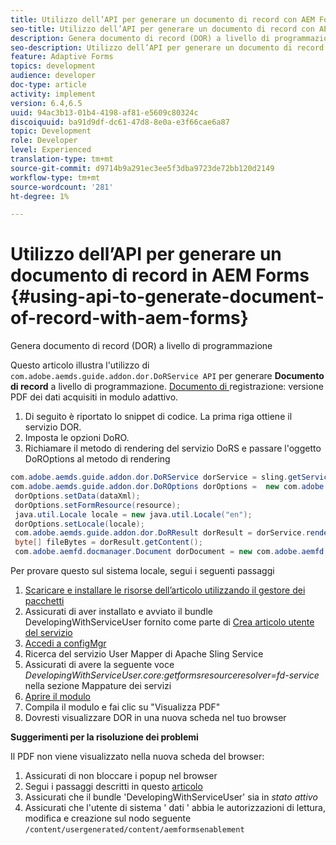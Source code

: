 ```yaml
---
title: Utilizzo dell’API per generare un documento di record con AEM Forms
seo-title: Utilizzo dell’API per generare un documento di record con AEM Forms
description: Genera documento di record (DOR) a livello di programmazione
seo-description: Utilizzo dell’API per generare un documento di record con AEM Forms
feature: Adaptive Forms
topics: development
audience: developer
doc-type: article
activity: implement
version: 6.4,6.5
uuid: 94ac3b13-01b4-4198-af81-e5609c80324c
discoiquuid: ba91d9df-dc61-47d8-8e0a-e3f66cae6a87
topic: Development
role: Developer
level: Experienced
translation-type: tm+mt
source-git-commit: d9714b9a291ec3ee5f3dba9723de72bb120d2149
workflow-type: tm+mt
source-wordcount: '281'
ht-degree: 1%

---
```



# Utilizzo dell’API per generare un documento di record in AEM Forms {#using-api-to-generate-document-of-record-with-aem-forms}

Genera documento di record (DOR) a livello di programmazione

Questo articolo illustra l&#39;utilizzo di `com.adobe.aemds.guide.addon.dor.DoRService API` per generare **Documento di record** a livello di programmazione. [Documento di ](https://docs.adobe.com/content/help/en/experience-manager-65/forms/adaptive-forms-advanced-authoring/generate-document-of-record-for-non-xfa-based-adaptive-forms.html) registrazione: versione PDF dei dati acquisiti in modulo adattivo.

1. Di seguito è riportato lo snippet di codice. La prima riga ottiene il servizio DOR.
1. Imposta le opzioni DoRO.
1. Richiamare il metodo di rendering del servizio DoRS e passare l&#39;oggetto DoROptions al metodo di rendering

```java
com.adobe.aemds.guide.addon.dor.DoRService dorService = sling.getService(com.adobe.aemds.guide.addon.dor.DoRService.class);
com.adobe.aemds.guide.addon.dor.DoROptions dorOptions =  new com.adobe.aemds.guide.addon.dor.DoROptions();
 dorOptions.setData(dataXml);
 dorOptions.setFormResource(resource);
 java.util.Locale locale = new java.util.Locale("en");
 dorOptions.setLocale(locale);
 com.adobe.aemds.guide.addon.dor.DoRResult dorResult = dorService.render(dorOptions);
 byte[] fileBytes = dorResult.getContent();
 com.adobe.aemfd.docmanager.Document dorDocument = new com.adobe.aemfd.docmanager.Document(fileBytes);
```

Per provare questo sul sistema locale, segui i seguenti passaggi

1. [Scaricare e installare le risorse dell’articolo utilizzando il gestore dei pacchetti](assets/dor-with-api.zip)
1. Assicurati di aver installato e avviato il bundle DevelopingWithServiceUser fornito come parte di [Crea articolo utente del servizio](service-user-tutorial-develop.md)
1. [Accedi a configMgr](http://localhost:4502/system/console/configMgr)
1. Ricerca del servizio User Mapper di Apache Sling Service
1. Assicurati di avere la seguente voce _DevelopingWithServiceUser.core:getformsresourceresolver=fd-service_ nella sezione Mappature dei servizi
1. [Aprire il modulo](http://localhost:4502/content/dam/formsanddocuments/sandbox/1201-borrower-payments/jcr:content?wcmmode=disabled)
1. Compila il modulo e fai clic su &quot;Visualizza PDF&quot;
1. Dovresti visualizzare DOR in una nuova scheda nel tuo browser


**Suggerimenti per la risoluzione dei problemi**

Il PDF non viene visualizzato nella nuova scheda del browser:

1. Assicurati di non bloccare i popup nel browser
1. Segui i passaggi descritti in questo [articolo](service-user-tutorial-develop.md)
1. Assicurati che il bundle &#39;DevelopingWithServiceUser&#39; sia in *stato attivo*
1. Assicurati che l&#39;utente di sistema &#39; dati &#39; abbia le autorizzazioni di lettura, modifica e creazione sul nodo seguente `/content/usergenerated/content/aemformsenablement`


